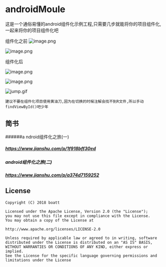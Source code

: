 # androidMoule
这是一个通俗易懂的android组件化示例工程,只需要几步就能将你的项目组件化,一起来将你的项目组件化吧


组件化之前
![image.png](https://upload-images.jianshu.io/upload_images/2567841-4588f895f3120fc0.png?imageMogr2/auto-orient/strip%7CimageView2/2/w/1240)

![image.png](https://upload-images.jianshu.io/upload_images/2567841-9368e013de92daf2.png?imageMogr2/auto-orient/strip%7CimageView2/2/w/1240)

组件化后

![image.png](https://upload-images.jianshu.io/upload_images/2567841-60c2eb22702551e7.png?imageMogr2/auto-orient/strip%7CimageView2/2/w/1240)

![image.png](https://upload-images.jianshu.io/upload_images/2567841-346a5b8afeed8a68.png?imageMogr2/auto-orient/strip%7CimageView2/2/w/1240)

![jump.gif](https://upload-images.jianshu.io/upload_images/2567841-bc55c5917945ea48.gif?imageMogr2/auto-orient/strip)


```
建议不要在组件化项目使用黄油刀,因为在切换的时候注解会找不到R文件,所以手动findViewById()吧少年
```

## 简书
######a ndroid组件化之旅(一)
##### https://www.jianshu.com/p/1f918bff30ed
##### android组件化之旅(二)
##### https://www.jianshu.com/p/a374d7159252


## License
```
Copyright (C) 2018 boatt

Licensed under the Apache License, Version 2.0 (the "License");
you may not use this file except in compliance with the License.
You may obtain a copy of the License at

http://www.apache.org/licenses/LICENSE-2.0

Unless required by applicable law or agreed to in writing, software
distributed under the License is distributed on an "AS IS" BASIS,
WITHOUT WARRANTIES OR CONDITIONS OF ANY KIND, either express or implied.
See the License for the specific language governing permissions and
limitations under the License
```